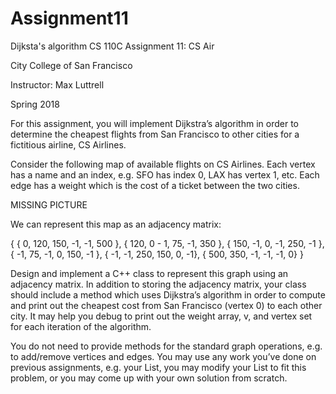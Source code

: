 # Assignment11
Dijksta's algorithm
CS 110C Assignment 11: CS Air

City College of San Francisco

Instructor: Max Luttrell

Spring 2018


For this assignment, you will implement Dijkstra’s algorithm in order to determine the cheapest flights from San Francisco to other cities for a fictitious airline, CS Airlines.


Consider the following map of available flights on CS Airlines.  Each vertex has a name and an index, e.g. SFO has index 0, LAX has vertex 1, etc.  Each edge has a weight which is the cost of a ticket between the two cities.


MISSING PICTURE


We can represent this map as an adjacency matrix:

  { 
	{ 0, 120, 150, -1, -1, 500 },
	{ 120, 0 - 1, 75, -1, 350 },
	{ 150, -1, 0, -1, 250, -1 },
	{ -1, 75, -1, 0, 150, -1 },
	{ -1, -1, 250,  150, 0, -1},
	{ 500, 350, -1, -1, -1, 0} 
	}



Design and implement a C++ class to represent this graph using an adjacency matrix.  In addition to storing the adjacency matrix, your class should include a method which uses Dijkstra’s algorithm in order to compute and print out the cheapest cost from San Francisco (vertex 0) to each other city.  It may help you debug to print out the weight array, v, and vertex set for each iteration of the algorithm.


You do not need to provide methods for the standard graph operations, e.g. to add/remove vertices and edges.  You may use any work you’ve done on previous assignments, e.g. your List, you may modify your List to fit this problem, or you may come up with your own solution from scratch.

